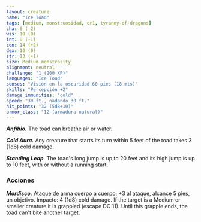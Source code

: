 ```yaml
---
layout: creature
name: "Ice Toad"
tags: [medium, monstruosidad, cr1, tyranny-of-dragons]
cha: 6 (-2)
wis: 10 (0)
int: 8 (-1)
con: 14 (+2)
dex: 10 (0)
str: 13 (+1)
size: Medium monstrosity
alignment: neutral
challenge: "1 (200 XP)"
languages: "Ice Toad"
senses: "Visión en la oscuridad 60 pies (18 mts)"
skills: "Percepción +2"
damage_immunities: "cold"
speed: "30 ft., nadando 30 ft."
hit_points: "32 (5d8+10)"
armor_class: "12 (armadura natural)"
---
```


***Anfibio.*** The toad can breathe air or water.

***Cold Aura.*** Any creature that starts its turn within 5 feet of the toad takes 3 (1d6) cold damage.

***Standing Leap.*** The toad's long jump is up to 20 feet and its high jump is up to 10 feet, with or without a running start.

### Acciones

***Mordisco.*** Ataque de arma cuerpo a cuerpo: +3 al ataque, alcance 5 pies, un objetivo. Impacto: 4 (1d8) cold damage. If the target is a Medium or smaller creature it is grappled (escape DC 11). Until this grapple ends, the toad can't bite another target.